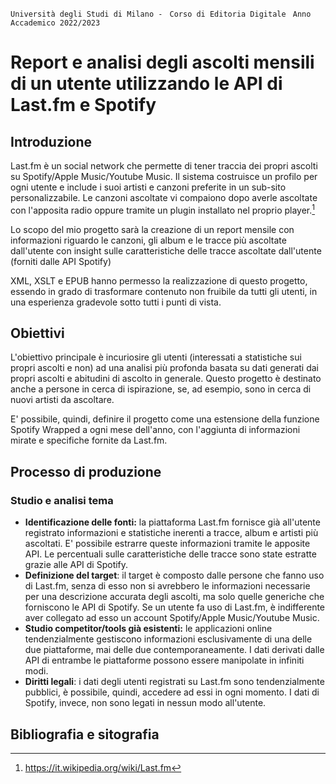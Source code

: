 `` Università degli Studi di Milano - `` `` Corso di Editoria Digitale`` 
`` Anno Accademico 2022/2023`` 

# Report e analisi degli ascolti mensili di un utente utilizzando le API di Last.fm e Spotify



## Introduzione

Last.fm è un social network che permette di tener traccia dei propri ascolti su Spotify/Apple Music/Youtube Music. Il sistema costruisce un profilo per ogni utente e include i suoi artisti e canzoni preferite in un sub-sito personalizzabile. Le canzoni  ascoltate vi compaiono dopo averle ascoltate con l'apposita radio oppure tramite un plugin installato nel proprio player.[^1]

Lo scopo del mio progetto sarà la creazione di un report mensile con informazioni riguardo le canzoni, gli album e le tracce più ascoltate dall'utente con insight sulle caratteristiche delle tracce ascoltate dall'utente (forniti dalle API Spotify)

XML, XSLT e EPUB hanno permesso la realizzazione di questo progetto, essendo in grado di trasformare contenuto non fruibile da tutti gli utenti, in una esperienza gradevole sotto tutti i punti di vista.

## Obiettivi 

L'obiettivo principale è incuriosire gli utenti (interessati a statistiche sui propri ascolti e non) ad una analisi più profonda basata su dati generati dai propri ascolti e abitudini di ascolto in generale. Questo progetto è destinato anche a persone in cerca di ispirazione, se, ad esempio, sono in cerca di nuovi artisti da ascoltare. 

E' possibile, quindi, definire il progetto come una estensione della funzione Spotify Wrapped a ogni mese dell'anno, con l'aggiunta di informazioni mirate e specifiche fornite da Last.fm.

## Processo di produzione

### Studio e analisi tema

- **Identificazione delle fonti:** la piattaforma Last.fm fornisce già all'utente registrato informazioni e statistiche inerenti a tracce, album e artisti più ascoltati. E' possibile estrarre queste informazioni tramite le apposite API. Le percentuali sulle caratteristiche delle tracce sono state estratte grazie alle API di Spotify.
- **Definizione del target**: il target è composto dalle persone che fanno uso di Last.fm, senza di esso non si avrebbero le informazioni necessarie per una descrizione accurata degli ascolti, ma solo quelle generiche che forniscono le API di Spotify. Se un utente fa uso di Last.fm, è indifferente aver collegato ad esso un account Spotify/Apple Music/Youtube Music.
- **Studio competitor/tools già esistenti:** le applicazioni online tendenzialmente gestiscono informazioni esclusivamente di una delle due piattaforme, mai delle due contemporaneamente. I dati derivati dalle API di entrambe le piattaforme possono essere manipolate in infiniti modi.
- **Diritti legali**: i dati degli utenti registrati su Last.fm sono tendenzialmente pubblici, è possibile, quindi, accedere ad essi in ogni momento. I dati di Spotify, invece, non sono legati in nessun modo all'utente.

## Bibliografia e sitografia

[^1]: https://it.wikipedia.org/wiki/Last.fm
[^2]: https://developer.spotify.com/documentation/general/guides/authorization/
[^3]: https://www.last.fm/api
[^4]: https://developer.spotify.com/documentation/web-api/libraries/
[^5]: https://developer.spotify.com/console/
